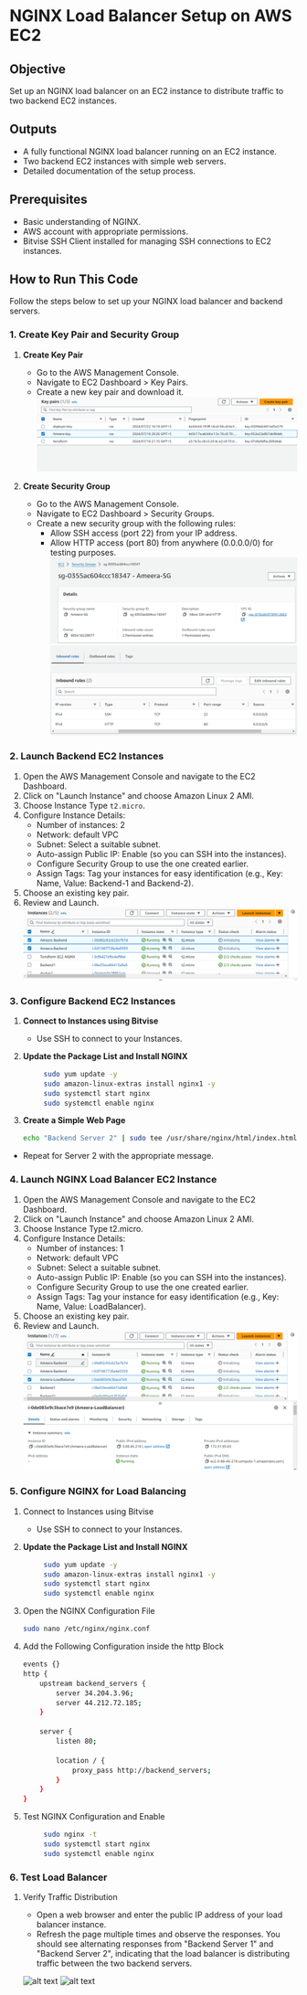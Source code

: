 # NGINX Load Balancer Setup on AWS EC2

## Objective
Set up an NGINX load balancer on an EC2 instance to distribute traffic to two backend EC2 instances.

## Outputs
- A fully functional NGINX load balancer running on an EC2 instance.
- Two backend EC2 instances with simple web servers.
- Detailed documentation of the setup process.

## Prerequisites
- Basic understanding of NGINX.
- AWS account with appropriate permissions.
- Bitvise SSH Client installed for managing SSH connections to EC2 instances.

## How to Run This Code
Follow the steps below to set up your NGINX load balancer and backend servers.

### 1. Create Key Pair and Security Group

1. **Create Key Pair**
   - Go to the AWS Management Console.
   - Navigate to EC2 Dashboard > Key Pairs.
   - Create a new key pair and download it.
    ![alt text](KeyPair.png)

1. **Create Security Group**
   - Go to the AWS Management Console.
   - Navigate to EC2 Dashboard > Security Groups.
   - Create a new security group with the following rules:
     - Allow SSH access (port 22) from your IP address.
     - Allow HTTP access (port 80) from anywhere (0.0.0.0/0) for testing purposes.
    ![alt text](SecurityGroup1.png)
    ![alt text](SecurityGroup2.png)

### 2. Launch Backend EC2 Instances

1. Open the AWS Management Console and navigate to the EC2 Dashboard.
2. Click on "Launch Instance" and choose Amazon Linux 2 AMI.
3. Choose Instance Type `t2.micro`.
4. Configure Instance Details:
   - Number of instances: 2
   - Network: default VPC
   - Subnet: Select a suitable subnet.
   - Auto-assign Public IP: Enable (so you can SSH into the instances).
   - Configure Security Group to use the one created earlier.
   - Assign Tags: Tag your instances for easy identification (e.g., Key: Name, Value: Backend-1 and Backend-2).
5. Choose an existing key pair.
6. Review and Launch.
   ![alt text](EC2.png)

### 3. Configure Backend EC2 Instances

1. **Connect to Instances using Bitvise**
   - Use SSH to connect to your Instances.

2. **Update the Package List and Install NGINX**
   ```sh
        sudo yum update -y
        sudo amazon-linux-extras install nginx1 -y
        sudo systemctl start nginx
        sudo systemctl enable nginx
    ```

3. **Create a Simple Web Page**
   ```sh
   echo "Backend Server 2" | sudo tee /usr/share/nginx/html/index.html
   ```

- Repeat for Server 2 with the appropriate message.

### 4. Launch NGINX Load Balancer EC2 Instance
1. Open the AWS Management Console and navigate to the EC2 Dashboard.
2. Click on "Launch Instance" and choose Amazon Linux 2 AMI.
3. Choose Instance Type t2.micro.
4. Configure Instance Details:
   - Number of instances: 1
   - Network: default VPC
   - Subnet: Select a suitable subnet.
   - Auto-assign Public IP: Enable (so you can SSH into the instances).
   - Configure Security Group to use the one created earlier.
   - Assign Tags: Tag your instance for easy identification (e.g., Key: Name, Value: LoadBalancer).
5. Choose an existing key pair.
6. Review and Launch.
   ![alt text](LoadBalancer.png)

### 5. Configure NGINX for Load Balancing

1. Connect to Instances using Bitvise
   - Use SSH to connect to your Instances.
  
2. **Update the Package List and Install NGINX**
   ```sh
        sudo yum update -y
        sudo amazon-linux-extras install nginx1 -y
        sudo systemctl start nginx
        sudo systemctl enable nginx
    ```

3. Open the NGINX Configuration File
   ```sh
   sudo nano /etc/nginx/nginx.conf
   ```

4. Add the Following Configuration inside the http Block
    ```sh
    events {}
    http {
        upstream backend_servers {
            server 34.204.3.96;
            server 44.212.72.185;
        }

        server {
            listen 80;

            location / {
                proxy_pass http://backend_servers;
            }
        }
    }
    ```

2. Test NGINX Configuration and Enable 
   ```sh
        sudo nginx -t
        sudo systemctl start nginx
        sudo systemctl enable nginx
    ```

### 6. Test Load Balancer
1. Verify Traffic Distribution
    - Open a web browser and enter the public IP address of your load balancer instance.
    - Refresh the page multiple times and observe the responses. You should see alternating responses from "Backend Server 1" and "Backend Server 2", indicating that the load balancer is distributing traffic between the two backend servers.
  
    ![alt text](LB-test0.png)
    ![alt text](LB-test1.png)